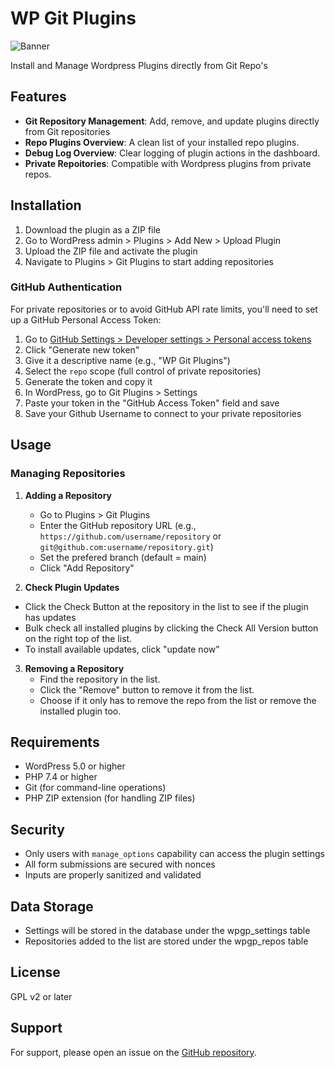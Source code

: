 # WP Git Plugins

![Banner](assets/banner-772x250.png)

Install and Manage Wordpress Plugins directly from Git Repo's

## Features

- **Git Repository Management**: Add, remove, and update plugins directly from Git repositories
- **Repo Plugins Overview**: A clean list of your installed repo plugins.
- **Debug Log Overview**: Clear logging of plugin actions in the dashboard.
- **Private Repoitories**: Compatible with Wordpress plugins from private repos.

## Installation

1. Download the plugin as a ZIP file
2. Go to WordPress admin > Plugins > Add New > Upload Plugin
3. Upload the ZIP file and activate the plugin
4. Navigate to Plugins > Git Plugins to start adding repositories

### GitHub Authentication

For private repositories or to avoid GitHub API rate limits, you'll need to set up a GitHub Personal Access Token:

1. Go to [GitHub Settings > Developer settings > Personal access tokens](https://github.com/settings/tokens)
2. Click "Generate new token"
3. Give it a descriptive name (e.g., "WP Git Plugins")
4. Select the `repo` scope (full control of private repositories)
5. Generate the token and copy it
6. In WordPress, go to Git Plugins > Settings
7. Paste your token in the "GitHub Access Token" field and save
8. Save your Github Username to connect to your private repositories 

## Usage

### Managing Repositories

1. **Adding a Repository**
   - Go to Plugins > Git Plugins
   - Enter the GitHub repository URL (e.g., `https://github.com/username/repository` or `git@github.com:username/repository.git`)
   - Set the prefered branch (default = main)
   - Click "Add Repository"


2. **Check Plugin Updates**
  - Click the Check Button at the repository in the list to see if the plugin has updates
  - Bulk check all installed plugins by clicking the Check All Version button on the right top of the list.
  - To install available updates, click "update now"  

3. **Removing a Repository**
   - Find the repository in the list.
   - Click the "Remove" button to remove it from the list.
   - Choose if it only has to remove the repo from the list or remove the installed plugin too.

## Requirements

- WordPress 5.0 or higher
- PHP 7.4 or higher
- Git (for command-line operations)
- PHP ZIP extension (for handling ZIP files)

## Security

- Only users with `manage_options` capability can access the plugin settings
- All form submissions are secured with nonces
- Inputs are properly sanitized and validated

## Data Storage

- Settings will be stored in the database under the wpgp_settings table
- Repositories added to the list are stored under the wpgp_repos table

## License

GPL v2 or later

## Support

For support, please open an issue on the [GitHub repository](https://github.com/WeAreCode045/wp-git-plugins/issues).
